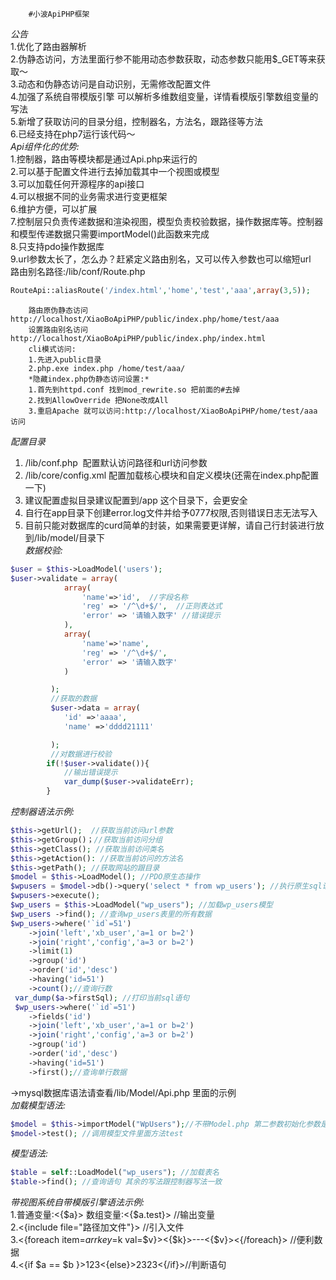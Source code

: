 		#小波ApiPHP框架		
*公告*		
1.优化了路由器解析		
2.伪静态访问，方法里面行参不能用动态参数获取，动态参数只能用$_GET等来获取～		
3.动态和伪静态访问是自动识别，无需修改配置文件			
4.加强了系统自带模版引擎 可以解析多维数组变量，详情看模版引擎数组变量的写法		
5.新增了获取访问的目录分组，控制器名，方法名，跟路径等方法		
6.已经支持在php7运行该代码～		
*Api组件化的优势:*		
1.控制器，路由等模块都是通过Api.php来运行的		
2.可以基于配置文件进行去掉加载其中一个视图或模型		
3.可以加载任何开源程序的api接口		
4.可以根据不同的业务需求进行变更框架		
6.维护方便，可以扩展		
7.控制层只负责传递数据和渲染视图，模型负责校验数据，操作数据库等。控制器和模型传递数据只需要importModel()此函数来完成		
8.只支持pdo操作数据库				
9.url参数太长了，怎么办？赶紧定义路由别名，又可以传入参数也可以缩短url		
路由别名路径:/lib/conf/Route.php		
```PHP
RouteApi::aliasRoute('/index.html','home','test','aaa',array(3,5));
```					
		路由原伪静态访问http://localhost/XiaoBoApiPHP/public/index.php/home/test/aaa					
		设置路由别名访问http://localhost/XiaoBoApiPHP/public/index.php/index.html						
		cli模式访问:		
		1.先进入public目录 		
		2.php.exe index.php /home/test/aaa/			
		*隐藏index.php伪静态访问设置:*		
		1.首先到httpd.conf 找到mod_rewrite.so 把前面的#去掉 		
		2.找到AllowOverride 把None改成All			
		3.重启Apache 就可以访问:http://localhost/XiaoBoApiPHP/home/test/aaa 访问		
*配置目录*		
1. /lib/conf.php  配置默认访问路径和url访问参数			
2. /lib/core/config.xml 配置加载核心模块和自定义模块(还需在index.php配置一下)			
3. 建议配置虚拟目录建议配置到/app 这个目录下，会更安全			
4. 自行在app目录下创建error.log文件并给予0777权限,否则错误日志无法写入			
5. 目前只能对数据库的curd简单的封装，如果需要更详解，请自己行封装进行放到/lib/model/目录下			
*数据校验:*		
```PHP
$user = $this->LoadModel('users');
$user->validate = array(
		 	array(
		 		'name'=>'id',  //字段名称
		 		'reg' => '/^\d+$/',  //正则表达式
		 		'error' => '请输入数字' //错误提示
		 	),
		 	array(
		 		'name'=>'name', 
		 		'reg' => '/^\d+$/',
		 		'error' => '请输入数字'
		 	)

		 );
		 //获取的数据
		 $user->data = array(
		 	'id' =>'aaaa',   
		 	'name' =>'dddd21111'

		 );
		 //对数据进行校验
		if(!$user->validate()){
			//输出错误提示
		 	var_dump($user->validateErr);
		}
```			
*控制器语法示例:*		
```PHP
$this->getUrl();  //获取当前访问url参数		
$this->getGroup()；//获取当前访问分组		
$this->getClass(); //获取当前访问类名		
$this->getAction(): //获取当前访问的方法名		
$this->getPath(); //获取网站的跟目录		
$model = $this->LoadModel(); //PDO原生态操作	
$wpusers = $model->db()->query('select * from wp_users'); //执行原生sql语句写法		
$wpusers->execute();		
$wp_users = $this->LoadModel("wp_users"); //加载wp_users模型		
$wp_users ->find(); //查询wp_users表里的所有数据		
$wp_users->where('`id`=51')			
 	->join('left','xb_user','a=1 or b=2')		
 	->join('right','config','a=3 or b=2')		
 	->limit(1)		
 	->group('id')		
 	->order('id','desc')		
 	->having('id=51')		
 	->count();//查询行数		
 var_dump($a->firstSql); //打印当前sql语句		
 $wp_users->where('`id`=51')		
 	->fields('id')		
 	->join('left','xb_user','a=1 or b=2')		
 	->join('right','config','a=3 or b=2')		
 	->group('id')		
 	->order('id','desc')		
 	->having('id=51')		
 	->first();//查询单行数据			
```		
->mysql数据库语法请查看/lib/Model/Api.php 里面的示例		
*加载模型语法:*			
```PHP	
$model = $this->importModel("WpUsers");//不带Model.php 第二参数初始化参数是数组，第三个参数默认初始化方法名				
$model->test(); //调用模型文件里面方法test		
```		
*模型语法:*				
```PHP
$table = self::LoadModel("wp_users"); //加载表名		
$table->find(); //查询语句 其余的写法跟控制器写法一致	
```			
*带视图系统自带模版引擎语法示例:*		
1.普通变量:<{$a}>  数组变量:<{$a.test}> //输出变量		
2.<{include file="路径加文件"}> //引入文件		
3.<{foreach item=$arr key=$k val=$v}><{$k}>---<{$v}><{/foreach}> //便利数据		
4.<{if $a == $b }>123<{else}>2323<{/if}>//判断语句 		
